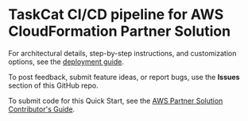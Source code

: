 # TaskCat CI/CD pipeline for AWS CloudFormation Partner Solution

For architectural details, step-by-step instructions, and customization options, see the [deployment guide](https://fwd.aws/BrGzY?).

To post feedback, submit feature ideas, or report bugs, use the **Issues** section of this GitHub repo.

To submit code for this Quick Start, see the [AWS Partner Solution Contributor's Guide](https://aws-quickstart.github.io/).
